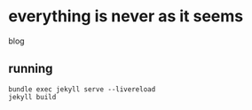 # everything is never as it seems

blog

## running
`bundle exec jekyll serve --livereload`  
`jekyll build`
